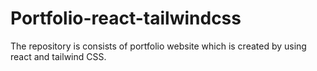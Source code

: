 # Portfolio-react-tailwindcss
The repository is consists of portfolio website which is created by using react and tailwind CSS.

